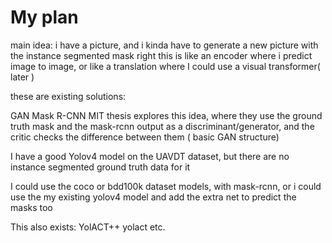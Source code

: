 # My plan 

main idea: i have a picture, and i kinda have to generate a new picture with the instance segmented mask right 
this is like an encoder where i predict image to image, or like a translation where I could use a visual transformer( later ) 

these are existing solutions: 

GAN Mask R-CNN MIT thesis explores this idea, where they use the ground truth mask and the mask-rcnn output as a discriminant/generator, and the critic checks the difference between them ( basic GAN structure) 

I have a good Yolov4 model on the UAVDT dataset, but there are no instance segmented ground truth data for it 

I could use the coco or bdd100k dataset models, with mask-rcnn, or i could use the my existing yolov4 model and add the extra net to predict the masks too

This also exists: YolACT++ yolact etc. 
 
